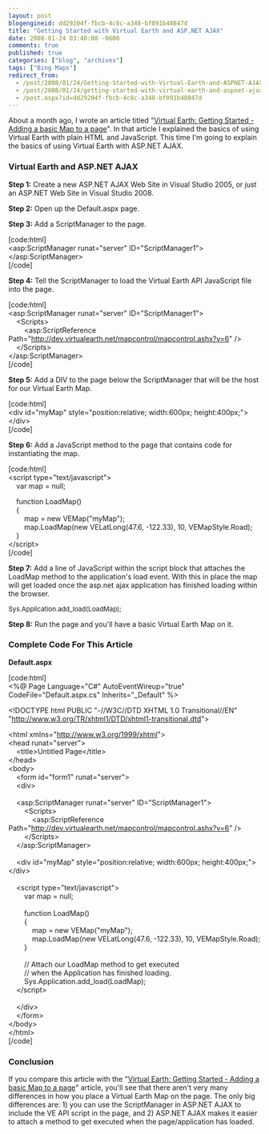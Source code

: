 ```yaml
---
layout: post
blogengineid: dd29204f-fbcb-4c8c-a348-bf091b48847d
title: "Getting Started with Virtual Earth and ASP.NET AJAX"
date: 2008-01-24 03:40:00 -0600
comments: true
published: true
categories: ["blog", "archives"]
tags: ["Bing Maps"]
redirect_from: 
  - /post/2008/01/24/Getting-Started-with-Virtual-Earth-and-ASPNET-AJAX
  - /post/2008/01/24/getting-started-with-virtual-earth-and-aspnet-ajax
  - /post.aspx?id=dd29204f-fbcb-4c8c-a348-bf091b48847d
---
```

<!-- more -->
<p>
About a month ago, I wrote an article titled &quot;<a href="/Blog/Post.aspx?PostID=1435">Virtual Earth: Getting Started - Adding a basic Map to a page</a>&quot;. In that article I explained the basics of using Virtual Earth with plain HTML and JavaScript. This time I&#39;m going to explain the basics of using Virtual Earth with ASP.NET AJAX. 
</p>
<h3>Virtual Earth and ASP.NET AJAX</h3>
<p>
<strong>Step 1:</strong> Create a new ASP.NET AJAX Web Site in Visual Studio 2005, or just an ASP.NET Web Site in Visual Studio 2008. 
</p>
<p>
<strong>Step 2:</strong> Open up the Default.aspx page. 
</p>
<p>
<strong>Step 3:</strong> Add a ScriptManager to the page. 
</p>
<p>
[code:html]<br />
&lt;asp:ScriptManager runat=&quot;server&quot; ID=&quot;ScriptManager1&quot;&gt;&lt;/asp:ScriptManager&gt;<br />
[/code]<font size="2" color="#0000ff"></font>
</p>
<p>
<strong>Step 4:</strong> Tell the ScriptManager to load the Virtual Earth API JavaScript file into the page. 
</p>
<p>
[code:html]<br />
&lt;asp:ScriptManager runat=&quot;server&quot; ID=&quot;ScriptManager1&quot;&gt;<br />
&nbsp;&nbsp;&nbsp; &lt;Scripts&gt;<br />
&nbsp;&nbsp;&nbsp;&nbsp;&nbsp;&nbsp;&nbsp; &lt;asp:ScriptReference Path=&quot;<a href="http://dev.virtualearth.net/mapcontrol/mapcontrol.ashx?v=6">http://dev.virtualearth.net/mapcontrol/mapcontrol.ashx?v=6</a>&quot; /&gt;<br />
&nbsp;&nbsp;&nbsp; &lt;/Scripts&gt;<br />
&lt;/asp:ScriptManager&gt;<br />
[/code]
</p>
<p>
<strong>Step 5:</strong> Add a DIV to the page below the ScriptManager&nbsp;that will be the host for our Virtual Earth Map.
</p>
<p>
[code:html]<br />
&lt;div id=&quot;myMap&quot; style=&quot;position:relative; width:600px; height:400px;&quot;&gt;&lt;/div&gt;<br />
[/code]
</p>
<p>
<strong>Step 6:</strong> Add a JavaScript method to the page that contains code for instantiating the map.
</p>
<p>
[code:html]<br />
&lt;script type=&quot;text/javascript&quot;&gt;<br />
&nbsp;&nbsp;&nbsp; var map = null;
</p>
<p>
&nbsp;&nbsp;&nbsp; function LoadMap()<br />
&nbsp;&nbsp;&nbsp; {<br />
&nbsp;&nbsp;&nbsp;&nbsp;&nbsp;&nbsp;&nbsp; map = new VEMap(&quot;myMap&quot;);<br />
&nbsp;&nbsp;&nbsp;&nbsp;&nbsp;&nbsp;&nbsp; map.LoadMap(new VELatLong(47.6, -122.33), 10, VEMapStyle.Road);<br />
&nbsp;&nbsp;&nbsp; }<br />
&lt;/script&gt;<br />
[/code]
</p>
<p>
<strong>Step 7:</strong> Add a line of JavaScript within the script block that attaches the LoadMap method to the application&#39;s load event. With this in place the map will get loaded once the&nbsp;asp.net ajax&nbsp;application has finished loading within the browser. 
</p>
<font size="2">
<p>
Sys.Application.add_load(LoadMap); 
</p>
</font>
<p>
<strong>Step 8:</strong> Run the page and you&#39;ll have a basic Virtual Earth Map on it. 
</p>
<h3>Complete Code For This Article</h3>
<p>
<strong>Default.aspx</strong> 
</p>
<p>
[code:html]<br />
&lt;%@ Page Language=&quot;C#&quot; AutoEventWireup=&quot;true&quot;&nbsp; CodeFile=&quot;Default.aspx.cs&quot; Inherits=&quot;_Default&quot; %&gt; 
</p>
<p>
&lt;!DOCTYPE html PUBLIC &quot;-//W3C//DTD XHTML 1.0 Transitional//EN&quot; &quot;<a href="http://www.w3.org/TR/xhtml1/DTD/xhtml1-transitional.dtd">http://www.w3.org/TR/xhtml1/DTD/xhtml1-transitional.dtd</a>&quot;&gt; 
</p>
<p>
&lt;html xmlns=&quot;<a href="http://www.w3.org/1999/xhtml">http://www.w3.org/1999/xhtml</a>&quot;&gt;<br />
&lt;head runat=&quot;server&quot;&gt;<br />
&nbsp;&nbsp;&nbsp; &lt;title&gt;Untitled Page&lt;/title&gt;<br />
&lt;/head&gt;<br />
&lt;body&gt;<br />
&nbsp;&nbsp;&nbsp; &lt;form id=&quot;form1&quot; runat=&quot;server&quot;&gt;<br />
&nbsp;&nbsp;&nbsp; &lt;div&gt;<br />
&nbsp;&nbsp;&nbsp; <br />
&nbsp;&nbsp;&nbsp; &lt;asp:ScriptManager runat=&quot;server&quot; ID=&quot;ScriptManager1&quot;&gt;<br />
&nbsp;&nbsp;&nbsp;&nbsp;&nbsp;&nbsp;&nbsp; &lt;Scripts&gt;<br />
&nbsp;&nbsp;&nbsp;&nbsp;&nbsp;&nbsp;&nbsp;&nbsp;&nbsp;&nbsp;&nbsp; &lt;asp:ScriptReference Path=&quot;<a href="http://dev.virtualearth.net/mapcontrol/mapcontrol.ashx?v=6">http://dev.virtualearth.net/mapcontrol/mapcontrol.ashx?v=6</a>&quot; /&gt;<br />
&nbsp;&nbsp;&nbsp;&nbsp;&nbsp;&nbsp;&nbsp; &lt;/Scripts&gt;<br />
&nbsp;&nbsp;&nbsp; &lt;/asp:ScriptManager&gt;<br />
&nbsp;&nbsp;&nbsp; <br />
&nbsp;&nbsp;&nbsp; &lt;div id=&quot;myMap&quot; style=&quot;position:relative; width:600px; height:400px;&quot;&gt;&lt;/div&gt;<br />
&nbsp;&nbsp;&nbsp; <br />
&nbsp;&nbsp;&nbsp; &lt;script type=&quot;text/javascript&quot;&gt;<br />
&nbsp;&nbsp;&nbsp;&nbsp;&nbsp;&nbsp;&nbsp; var map = null;<br />
&nbsp;&nbsp;&nbsp;&nbsp;&nbsp;&nbsp;&nbsp; <br />
&nbsp;&nbsp;&nbsp;&nbsp;&nbsp;&nbsp;&nbsp; function LoadMap()<br />
&nbsp;&nbsp;&nbsp;&nbsp;&nbsp;&nbsp;&nbsp; {<br />
&nbsp;&nbsp;&nbsp;&nbsp;&nbsp;&nbsp;&nbsp;&nbsp;&nbsp;&nbsp;&nbsp; map = new VEMap(&quot;myMap&quot;);<br />
&nbsp;&nbsp;&nbsp;&nbsp;&nbsp;&nbsp;&nbsp;&nbsp;&nbsp;&nbsp;&nbsp; map.LoadMap(new VELatLong(47.6, -122.33), 10, VEMapStyle.Road);<br />
&nbsp;&nbsp;&nbsp;&nbsp;&nbsp;&nbsp;&nbsp; }<br />
&nbsp;&nbsp;&nbsp;&nbsp;&nbsp;&nbsp;&nbsp; <br />
&nbsp;&nbsp;&nbsp;&nbsp;&nbsp;&nbsp;&nbsp; // Attach our LoadMap method to get executed<br />
&nbsp;&nbsp;&nbsp;&nbsp;&nbsp;&nbsp;&nbsp; // when the Application has finished loading.<br />
&nbsp;&nbsp;&nbsp;&nbsp;&nbsp;&nbsp;&nbsp; Sys.Application.add_load(LoadMap);<br />
&nbsp;&nbsp;&nbsp; &lt;/script&gt;<br />
&nbsp;&nbsp;&nbsp; <br />
&nbsp;&nbsp;&nbsp; &lt;/div&gt;<br />
&nbsp;&nbsp;&nbsp; &lt;/form&gt;<br />
&lt;/body&gt;<br />
&lt;/html&gt;<br />
[/code] 
</p>
<h3>Conclusion</h3>
<p>
If you compare this article with the &quot;<a href="/Blog/Post.aspx?PostID=1435">Virtual Earth: Getting Started - Adding a basic Map to a page</a>&quot; article, you&#39;ll see that there aren&#39;t very many differences in how you place a Virtual Earth Map on the page. The only big differences are: 1) you can use the ScriptManager in ASP.NET AJAX to include the VE API script in the page, and 2) ASP.NET AJAX makes it easier to attach&nbsp;a method to get executed when the page/application has loaded. 
</p>
